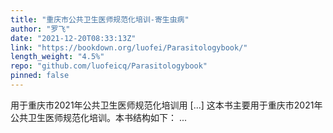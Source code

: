 ```yaml
---
title: "重庆市公共卫生医师规范化培训-寄生虫病"
author: "罗飞"
date: "2021-12-20T08:33:13Z"
link: "https://bookdown.org/luofei/Parasitologybook/"
length_weight: "4.5%"
repo: "github.com/luofeicq/Parasitologybook"
pinned: false
---
```


用于重庆市2021年公共卫生医师规范化培训用 [...] 这本书主要用于重庆市2021年公共卫生医师规范化培训。本书结构如下： ...
